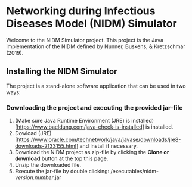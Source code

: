 # Networking during Infectious Diseases Model (NIDM) Simulator

Welcome to the NIDM Simulator project. This project is the Java implementation of the NIDM defined by Nunner, Buskens, & Kretzschmar (2019).

## Installing the NIDM Simulator
The project is a stand-alone software application that can be used in two ways:

### Downloading the project and executing the provided jar-file
 1. (Make sure Java Runtime Environment (JRE) is installed)[https://www.baeldung.com/java-check-is-installed] is installed.
 2. Dowload (JRE)[https://www.oracle.com/technetwork/java/javase/downloads/jre8-downloads-2133155.html] and install if necessary.
 3. Download the NIDM project as zip-file by clicking the __Clone or download__ button at the top this page.
 4. Unzip the downloaded file.
 5. Execute the jar-file by double clicking: /executables/nidm-_version.number_.jar